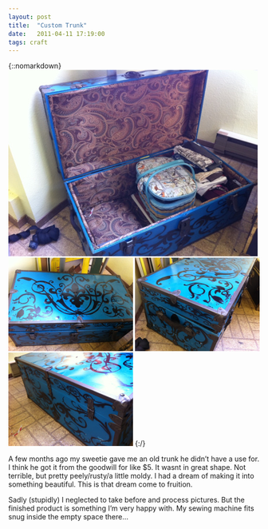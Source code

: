 ```yaml
---
layout: post
title:  "Custom Trunk"
date:   2011-04-11 17:19:00
tags: craft
---
```


{::nomarkdown}
<img src="/uploads/2011/04/trunk01.jpg">
<img src="/uploads/2011/04/trunk02.jpg">
<img src="/uploads/2011/04/trunk03.jpg">
<img src="/uploads/2011/04/trunk04.jpg">
{:/}

A few months ago my sweetie gave me an old trunk he didn’t have a use for. I think he got it from the goodwill for like $5. It wasnt in great shape. Not terrible, but pretty peely/rusty/a little moldy. I had a dream of making it into something beautiful. This is that dream come to fruition.

Sadly (stupidly) I neglected to take before and process pictures. But the finished product is something I’m very happy with. My sewing machine fits snug inside the empty space there…
